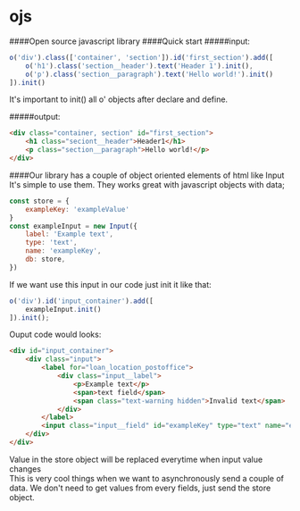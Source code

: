 # ojs
####Open source javascript library
####Quick start
#####input:
```javascript
o('div').class(['container', 'section']).id('first_section').add([
    o('h1').class('section__header').text('Header 1').init(),
    o('p').class('section__paragraph').text('Hello world!').init()
]).init()
```
It's important to init() all o' objects after declare and define.

#####output:
```html
<div class="container, section" id="first_section">
    <h1 class="seciont__header">Header1</h1>
    <p class="section__paragraph">Hello world!</p>
</div>
```

####Our library has a couple of object oriented elements of html like Input
It's simple to use them. They works great with javascript objects with data;
```javascript
const store = {
    exampleKey: 'exampleValue'
}
const exampleInput = new Input({
    label: 'Example text',
    type: 'text',
    name: 'exampleKey',
    db: store,
})
```
If we want use this input in our code just init it like that:
```javascript
o('div').id('input_container').add([
    exampleInput.init()
]).init();
```
Ouput code would looks:
```html
<div id="input_container">
    <div class="input">
        <label for="loan_location_postoffice">
            <div class="input__label">
                <p>Example text</p>
                <span>text field</span>
                <span class="text-warning hidden">Invalid text</span>
            </div>
        </label>
        <input class="input__field" id="exampleKey" type="text" name="exampleKey" placeholder="" required="true">
    </div>
</div>
```
Value in the store object will be replaced everytime when input value changes   
This is very cool things when we want to asynchronously send a couple of data. We don't need to get values from every fields, just send the store object. 